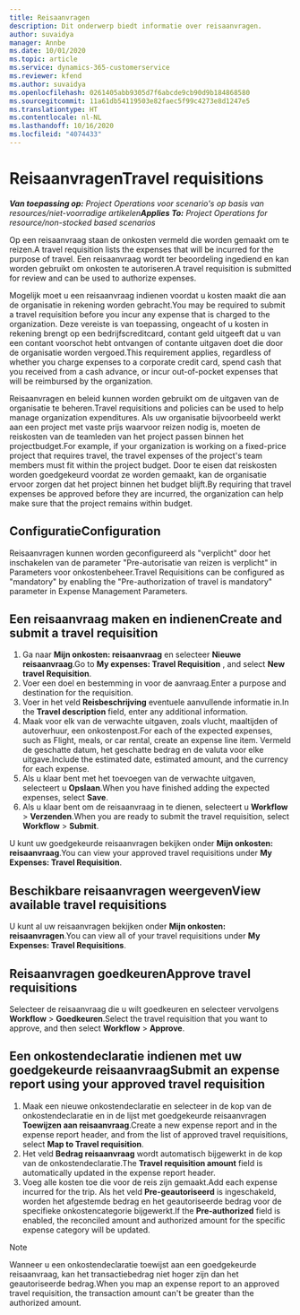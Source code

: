 ```yaml
---
title: Reisaanvragen
description: Dit onderwerp biedt informatie over reisaanvragen.
author: suvaidya
manager: Annbe
ms.date: 10/01/2020
ms.topic: article
ms.service: dynamics-365-customerservice
ms.reviewer: kfend
ms.author: suvaidya
ms.openlocfilehash: 0261405abb9305d7f6abcde9cb90d9b184868580
ms.sourcegitcommit: 11a61db54119503e82faec5f99c4273e8d1247e5
ms.translationtype: HT
ms.contentlocale: nl-NL
ms.lasthandoff: 10/16/2020
ms.locfileid: "4074433"
---
```

# <a name="travel-requisitions"></a><span data-ttu-id="e2e07-103">Reisaanvragen</span><span class="sxs-lookup"><span data-stu-id="e2e07-103">Travel requisitions</span></span>

<span data-ttu-id="e2e07-104">_**Van toepassing op:** Project Operations voor scenario's op basis van resources/niet-voorradige artikelen_</span><span class="sxs-lookup"><span data-stu-id="e2e07-104">_**Applies To:** Project Operations for resource/non-stocked based scenarios_</span></span>

<span data-ttu-id="e2e07-105">Op een reisaanvraag staan de onkosten vermeld die worden gemaakt om te reizen.</span><span class="sxs-lookup"><span data-stu-id="e2e07-105">A travel requisition lists the expenses that will be incurred for the purpose of travel.</span></span> <span data-ttu-id="e2e07-106">Een reisaanvraag wordt ter beoordeling ingediend en kan worden gebruikt om onkosten te autoriseren.</span><span class="sxs-lookup"><span data-stu-id="e2e07-106">A travel requisition is submitted for review and can be used to authorize expenses.</span></span>

<span data-ttu-id="e2e07-107">Mogelijk moet u een reisaanvraag indienen voordat u kosten maakt die aan de organisatie in rekening worden gebracht.</span><span class="sxs-lookup"><span data-stu-id="e2e07-107">You may be required to submit a travel requisition before you incur any expense that is charged to the organization.</span></span> <span data-ttu-id="e2e07-108">Deze vereiste is van toepassing, ongeacht of u kosten in rekening brengt op een bedrijfscreditcard, contant geld uitgeeft dat u van een contant voorschot hebt ontvangen of contante uitgaven doet die door de organisatie worden vergoed.</span><span class="sxs-lookup"><span data-stu-id="e2e07-108">This requirement applies, regardless of whether you charge expenses to a corporate credit card, spend cash that you received from a cash advance, or incur out-of-pocket expenses that will be reimbursed by the organization.</span></span>

<span data-ttu-id="e2e07-109">Reisaanvragen en beleid kunnen worden gebruikt om de uitgaven van de organisatie te beheren.</span><span class="sxs-lookup"><span data-stu-id="e2e07-109">Travel requisitions and policies can be used to help manage organization expenditures.</span></span> <span data-ttu-id="e2e07-110">Als uw organisatie bijvoorbeeld werkt aan een project met vaste prijs waarvoor reizen nodig is, moeten de reiskosten van de teamleden van het project passen binnen het projectbudget.</span><span class="sxs-lookup"><span data-stu-id="e2e07-110">For example, if your organization is working on a fixed-price project that requires travel, the travel expenses of the project's team members must fit within the project budget.</span></span> <span data-ttu-id="e2e07-111">Door te eisen dat reiskosten worden goedgekeurd voordat ze worden gemaakt, kan de organisatie ervoor zorgen dat het project binnen het budget blijft.</span><span class="sxs-lookup"><span data-stu-id="e2e07-111">By requiring that travel expenses be approved before they are incurred, the organization can help make sure that the project remains within budget.</span></span>

## <a name="configuration"></a><span data-ttu-id="e2e07-112">Configuratie</span><span class="sxs-lookup"><span data-stu-id="e2e07-112">Configuration</span></span> 

<span data-ttu-id="e2e07-113">Reisaanvragen kunnen worden geconfigureerd als "verplicht" door het inschakelen van de parameter "Pre-autorisatie van reizen is verplicht" in Parameters voor onkostenbeheer.</span><span class="sxs-lookup"><span data-stu-id="e2e07-113">Travel Requisitions can be configured as "mandatory" by enabling the "Pre-authorization of travel is mandatory" parameter in Expense Management Parameters.</span></span> 

## <a name="create-and-submit-a-travel-requisition"></a><span data-ttu-id="e2e07-114">Een reisaanvraag maken en indienen</span><span class="sxs-lookup"><span data-stu-id="e2e07-114">Create and submit a travel requisition</span></span>

1. <span data-ttu-id="e2e07-115">Ga naar **Mijn onkosten: reisaanvraag** en selecteer **Nieuwe reisaanvraag**.</span><span class="sxs-lookup"><span data-stu-id="e2e07-115">Go to **My expenses: Travel Requisition** , and select **New travel Requisition**.</span></span>
2. <span data-ttu-id="e2e07-116">Voer een doel en bestemming in voor de aanvraag.</span><span class="sxs-lookup"><span data-stu-id="e2e07-116">Enter a purpose and destination for the requisition.</span></span>
3. <span data-ttu-id="e2e07-117">Voer in het veld **Reisbeschrijving** eventuele aanvullende informatie in.</span><span class="sxs-lookup"><span data-stu-id="e2e07-117">In the  **Travel description** field, enter any additional information.</span></span> 
4. <span data-ttu-id="e2e07-118">Maak voor elk van de verwachte uitgaven, zoals vlucht, maaltijden of autoverhuur, een onkostenpost.</span><span class="sxs-lookup"><span data-stu-id="e2e07-118">For each of the expected expenses, such as Flight, meals, or car rental, create an expense line item.</span></span> <span data-ttu-id="e2e07-119">Vermeld de geschatte datum, het geschatte bedrag en de valuta voor elke uitgave.</span><span class="sxs-lookup"><span data-stu-id="e2e07-119">Include the estimated date, estimated amount, and the currency for each expense.</span></span> 
5. <span data-ttu-id="e2e07-120">Als u klaar bent met het toevoegen van de verwachte uitgaven, selecteert u **Opslaan**.</span><span class="sxs-lookup"><span data-stu-id="e2e07-120">When you have finished adding the expected expenses, select **Save**.</span></span>
6. <span data-ttu-id="e2e07-121">Als u klaar bent om de reisaanvraag in te dienen, selecteert u **Workflow** > **Verzenden**.</span><span class="sxs-lookup"><span data-stu-id="e2e07-121">When you are ready to submit the travel requisition, select **Workflow** > **Submit**.</span></span>

<span data-ttu-id="e2e07-122">U kunt uw goedgekeurde reisaanvragen bekijken onder **Mijn onkosten: reisaanvraag**.</span><span class="sxs-lookup"><span data-stu-id="e2e07-122">You can view your approved travel requisitions under **My Expenses: Travel Requisition**.</span></span> 

## <a name="view-available-travel-requisitions"></a><span data-ttu-id="e2e07-123">Beschikbare reisaanvragen weergeven</span><span class="sxs-lookup"><span data-stu-id="e2e07-123">View available travel requisitions</span></span>

<span data-ttu-id="e2e07-124">U kunt al uw reisaanvragen bekijken onder **Mijn onkosten: reisaanvragen**.</span><span class="sxs-lookup"><span data-stu-id="e2e07-124">You can view all of your travel requisitions under **My Expenses: Travel Requisitions**.</span></span>

## <a name="approve-travel-requisitions"></a><span data-ttu-id="e2e07-125">Reisaanvragen goedkeuren</span><span class="sxs-lookup"><span data-stu-id="e2e07-125">Approve travel requisitions</span></span>

<span data-ttu-id="e2e07-126">Selecteer de reisaanvraag die u wilt goedkeuren en selecteer vervolgens **Workflow** > **Goedkeuren**.</span><span class="sxs-lookup"><span data-stu-id="e2e07-126">Select the travel requisition that you want to approve, and then select **Workflow** > **Approve**.</span></span>  

## <a name="submit-an-expense-report-using-your-approved-travel-requisition"></a><span data-ttu-id="e2e07-127">Een onkostendeclaratie indienen met uw goedgekeurde reisaanvraag</span><span class="sxs-lookup"><span data-stu-id="e2e07-127">Submit an expense report using your approved travel requisition</span></span>

1. <span data-ttu-id="e2e07-128">Maak een nieuwe onkostendeclaratie en selecteer in de kop van de onkostendeclaratie en in de lijst met goedgekeurde reisaanvragen **Toewijzen aan reisaanvraag**.</span><span class="sxs-lookup"><span data-stu-id="e2e07-128">Create a new expense report and in the expense report header, and from the list of approved travel requisitions, select **Map to Travel requisition**.</span></span>
2. <span data-ttu-id="e2e07-129">Het veld **Bedrag reisaanvraag** wordt automatisch bijgewerkt in de kop van de onkostendeclaratie.</span><span class="sxs-lookup"><span data-stu-id="e2e07-129">The **Travel requisition amount** field is automatically updated in the expense report header.</span></span>
3. <span data-ttu-id="e2e07-130">Voeg alle kosten toe die voor de reis zijn gemaakt.</span><span class="sxs-lookup"><span data-stu-id="e2e07-130">Add each expense incurred for the trip.</span></span> <span data-ttu-id="e2e07-131">Als het veld **Pre-geautoriseerd** is ingeschakeld, worden het afgestemde bedrag en het geautoriseerde bedrag voor de specifieke onkostencategorie bijgewerkt.</span><span class="sxs-lookup"><span data-stu-id="e2e07-131">If the **Pre-authorized** field is enabled, the reconciled amount and authorized amount for the specific expense category will be updated.</span></span>

> [!NOTE]
> <span data-ttu-id="e2e07-132">Wanneer u een onkostendeclaratie toewijst aan een goedgekeurde reisaanvraag, kan het transactiebedrag niet hoger zijn dan het geautoriseerde bedrag.</span><span class="sxs-lookup"><span data-stu-id="e2e07-132">When you map an expense report to an approved travel requisition, the transaction amount can't be greater than the authorized amount.</span></span> 
